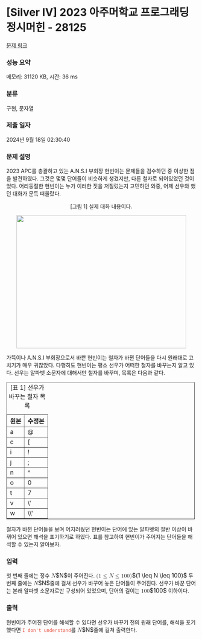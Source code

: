 # [Silver IV] 2023 아주머학교 프로그래딩 정시머힌 - 28125 

[문제 링크](https://www.acmicpc.net/problem/28125) 

### 성능 요약

메모리: 31120 KB, 시간: 36 ms

### 분류

구현, 문자열

### 제출 일자

2024년 9월 18일 02:30:40

### 문제 설명

<p>2023 APC를 총괄하고 있는 A.N.S.I 부회장 현빈이는 문제들을 검수하던 중 이상한 점을 발견하였다. 그것은 몇몇 단어들이 비슷하게 생겼지만, 다른 철자로 되어있었던 것이었다. 어리둥절한 현빈이는 누가 이러한 짓을 저질렀는지 고민하던 와중, 어제 선우와 했던 대화가 문득 떠올랐다.</p>

<p style="text-align: center;">[그림 1] 실제 대화 내용이다.</p>

<p style="text-align: center;"><img alt="" src="https://upload.acmicpc.net/8745d46f-b9e7-46a9-bc51-a41ad94eff0e/-/preview/" style="width: 450px; height: 353px;"></p>

<p>가뜩이나 A.N.S.I 부회장으로서 바쁜 현빈이는 철자가 바뀐 단어들을 다시 원래대로 고치기가 매우 귀찮았다. 다행히도 현빈이는 평소 선우가 어떠한 철자를 바꾸는지 알고 있다. 선우는 알파벳 소문자에 대해서만 철자를 바꾸며, 목록은 다음과 같다.</p>

<table align="center" border="1" cellpadding="1" cellspacing="1" class="table table-bordered" style="width: 500px;">
	<caption>[표 1] 선우가 바꾸는 철자 목록</caption>
	<thead>
		<tr>
			<th scope="col">원본</th>
			<th scope="col">수정본</th>
		</tr>
	</thead>
	<tbody>
		<tr>
			<td>a</td>
			<td>@</td>
		</tr>
		<tr>
			<td>c</td>
			<td>[</td>
		</tr>
		<tr>
			<td>i</td>
			<td>!</td>
		</tr>
		<tr>
			<td>j</td>
			<td>;</td>
		</tr>
		<tr>
			<td>n</td>
			<td>^</td>
		</tr>
		<tr>
			<td>o</td>
			<td>0</td>
		</tr>
		<tr>
			<td>t</td>
			<td>7</td>
		</tr>
		<tr>
			<td>v</td>
			<td>\'</td>
		</tr>
		<tr>
			<td>w</td>
			<td><span>\</span>\'</td>
		</tr>
	</tbody>
</table>

<p style="text-align: center;"> </p>

<p>철자가 바뀐 단어들을 보며 어지러웠던 현빈이는 단어에 있는 알파벳의 절반 이상이 바뀌어 있으면 해석을 포기하기로 하였다. 표를 참고하여 현빈이가 주어지는 단어들을 해석할 수 있는지 알아보자.</p>

### 입력 

 <p>첫 번째 줄에는 정수 <mjx-container class="MathJax" jax="CHTML" style="font-size: 109%; position: relative;"><mjx-math class="MJX-TEX" aria-hidden="true"><mjx-mi class="mjx-i"><mjx-c class="mjx-c1D441 TEX-I"></mjx-c></mjx-mi></mjx-math><mjx-assistive-mml unselectable="on" display="inline"><math xmlns="http://www.w3.org/1998/Math/MathML"><mi>N</mi></math></mjx-assistive-mml><span aria-hidden="true" class="no-mathjax mjx-copytext">$N$</span></mjx-container>이 주어진다. <mjx-container class="MathJax" jax="CHTML" style="font-size: 109%; position: relative;"><mjx-math class="MJX-TEX" aria-hidden="true"><mjx-mo class="mjx-n"><mjx-c class="mjx-c28"></mjx-c></mjx-mo><mjx-mn class="mjx-n"><mjx-c class="mjx-c31"></mjx-c></mjx-mn><mjx-mo class="mjx-n" space="4"><mjx-c class="mjx-c2264"></mjx-c></mjx-mo><mjx-mi class="mjx-i" space="4"><mjx-c class="mjx-c1D441 TEX-I"></mjx-c></mjx-mi><mjx-mo class="mjx-n" space="4"><mjx-c class="mjx-c2264"></mjx-c></mjx-mo><mjx-mn class="mjx-n" space="4"><mjx-c class="mjx-c31"></mjx-c><mjx-c class="mjx-c30"></mjx-c><mjx-c class="mjx-c30"></mjx-c></mjx-mn><mjx-mo class="mjx-n"><mjx-c class="mjx-c29"></mjx-c></mjx-mo></mjx-math><mjx-assistive-mml unselectable="on" display="inline"><math xmlns="http://www.w3.org/1998/Math/MathML"><mo stretchy="false">(</mo><mn>1</mn><mo>≤</mo><mi>N</mi><mo>≤</mo><mn>100</mn><mo stretchy="false">)</mo></math></mjx-assistive-mml><span aria-hidden="true" class="no-mathjax mjx-copytext">$(1 \leq N \leq 100)$</span></mjx-container> 두 번째 줄에는 <mjx-container class="MathJax" jax="CHTML" style="font-size: 109%; position: relative;"><mjx-math class="MJX-TEX" aria-hidden="true"><mjx-mi class="mjx-i"><mjx-c class="mjx-c1D441 TEX-I"></mjx-c></mjx-mi></mjx-math><mjx-assistive-mml unselectable="on" display="inline"><math xmlns="http://www.w3.org/1998/Math/MathML"><mi>N</mi></math></mjx-assistive-mml><span aria-hidden="true" class="no-mathjax mjx-copytext">$N$</span></mjx-container>줄에 걸쳐 선우가 바꾸어 놓은 단어들이 주어진다. 선우가 바꾼 단어는 본래 알파벳 소문자로만 구성되어 있었으며, 단어의 길이는 <mjx-container class="MathJax" jax="CHTML" style="font-size: 109%; position: relative;"><mjx-math class="MJX-TEX" aria-hidden="true"><mjx-mn class="mjx-n"><mjx-c class="mjx-c31"></mjx-c><mjx-c class="mjx-c30"></mjx-c><mjx-c class="mjx-c30"></mjx-c></mjx-mn></mjx-math><mjx-assistive-mml unselectable="on" display="inline"><math xmlns="http://www.w3.org/1998/Math/MathML"><mn>100</mn></math></mjx-assistive-mml><span aria-hidden="true" class="no-mathjax mjx-copytext">$100$</span></mjx-container> 이하이다.</p>

### 출력 

 <p>현빈이가 주어진 단어를 해석할 수 있다면 선우가 바꾸기 전의 원래 단어를, 해석을 포기했다면 <span style="color:#e74c3c;"><code>I don't understand</code></span>를 <mjx-container class="MathJax" jax="CHTML" style="font-size: 109%; position: relative;"><mjx-math class="MJX-TEX" aria-hidden="true"><mjx-mi class="mjx-i"><mjx-c class="mjx-c1D441 TEX-I"></mjx-c></mjx-mi></mjx-math><mjx-assistive-mml unselectable="on" display="inline"><math xmlns="http://www.w3.org/1998/Math/MathML"><mi>N</mi></math></mjx-assistive-mml><span aria-hidden="true" class="no-mathjax mjx-copytext">$N$</span></mjx-container>줄에 걸쳐 출력한다.</p>

